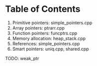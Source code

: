 # Table of Contents

  1. Primitive pointers: simple_pointers.cpp
  2. Array pointers: ptrarr.cpp
  3. Function pointers: funcptrs.cpp
  4. Memory allocation: heap_stack.cpp
  5. References: simple_pointers.cpp
  6. Smart pointers: uniq.cpp, shared.cpp

TODO: weak_ptr
